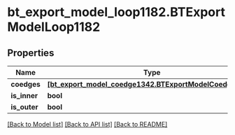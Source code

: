 # bt_export_model_loop1182.BTExportModelLoop1182

## Properties
Name | Type | Description | Notes
------------ | ------------- | ------------- | -------------
**coedges** | [**[bt_export_model_coedge1342.BTExportModelCoedge1342]**](BTExportModelCoedge1342.md) |  | [optional] 
**is_inner** | **bool** |  | [optional] 
**is_outer** | **bool** |  | [optional] 

[[Back to Model list]](../README.md#documentation-for-models) [[Back to API list]](../README.md#documentation-for-api-endpoints) [[Back to README]](../README.md)


